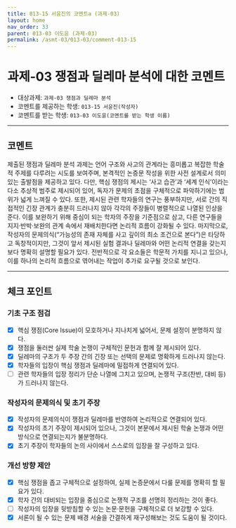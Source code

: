 ```yaml
---
title: 013-15 서윤진의 코멘트a (과제-03) 
layout: home
nav_order: 33
parent: 013-03 이도윤 (과제-03)
permalink: /asmt-03/013-03/comment-013-15
---
```


# 과제-03 쟁점과 딜레마 분석에 대한 코멘트

- 대상과제: `과제-03 쟁점과 딜레마 분석`
- 코멘트를 제공하는 학생: `013-15 서윤진(작성자)` 
- 코멘트를 받는 학생: `013-03 이도윤(코멘트를 받는 학생 이름)` 

---

## 코멘트

제출된 쟁점과 딜레마 분석 과제는 언어 구조와 사고의 관계라는 흥미롭고 복잡한 학술적 주제를 다루려는 시도를 보여주며, 본격적인 논증문 작성을 위한 사전 설계로서 의미 있는 출발점을 제공하고 있다. 다만, 핵심 쟁점의 제시는 ‘사고 습관’과 ‘세계 인식’이라는 다소 추상적 범주로 제시되어 있어, 독자가 문제의 초점을 구체적으로 파악하기에는 범위가 넓게 느껴질 수 있다.  또한, 제시된 관련 학자들의 연구는 풍부하지만, 서로 간의 직접적인 긴장 관계가 충분히 드러나지 않아 각각의 주장들이 병렬적으로 나열된 인상을 준다. 이를 보완하기 위해 중심이 되는 학자의 주장을 기준점으로 삼고, 다른 연구들을 지지·반박·보완의 관계 속에서 재배치한다면 논리적 흐름이 강화될 수 있다. 마지막으로, 작성자의 문제의식(“가능성의 존재 자체를 사고 깊이의 최소 조건으로 본다”)은 타당하고 독창적이지만, 그것이 앞서 제시된 실험 결과나 딜레마와 어떤 논리적 연결을 갖는지 보다 명확히 설명할 필요가 있다. 전반적으로 각 요소들은 학문적 가치를 지니고 있으나, 이를 하나의 논리적 흐름으로 엮어내는 작업이 추가로 요구될 것으로 보인다.

---

## 체크 포인트

### **기초 구조 점검**
- [x] 핵심 쟁점(Core Issue)이 모호하거나 지나치게 넓어서, 문제 설정이 분명하지 않다.  
- [x] 쟁점을 둘러싼 실제 학술 논쟁이 구체적인 문헌과 함께 잘 제시되어 있다.  
- [x] 딜레마의 구조가 두 주장 간의 긴장 또는 선택의 문제로 명확하게 드러나지 않는다.  
- [x] 학자들의 입장이 핵심 쟁점과 딜레마에 밀접하게 연결되어 있다.  
- [ ] 관련 학자들의 입장 정리가 단순 나열에 그치고 있으며, 논쟁적 구조(찬반, 대비 등)가 드러나지 않는다.  

### **작성자의 문제의식 및 초기 주장**
- [x] 작성자의 문제의식이 쟁점과 딜레마를 반영하여 논리적으로 연결되어 있다.  
- [x] 작성자의 초기 주장이 제시되어 있으나, 그것이 본문에서 제시된 학술 논쟁과 어떤 방식으로 연결되는지가 불분명하다.  
- [x] 초기 주장이 학자들의 논의 사이에서 스스로의 입장을 잘 구성하고 있다.  

### **개선 방향 제안**
- [x] 핵심 쟁점을 좁고 구체적으로 설정하여, 실제 논증문에서 다룰 문제를 명확히 할 필요가 있다.  
- [x] 학자 간의 대비되는 입장을 중심으로 논쟁적 구조를 선명히 정리하는 것이 좋다.  
- [ ] 작성자의 입장을 뒷받침할 수 있는 논문·문헌을 구체적으로 더 보강할 수 있다.  
- [x] 서론이 될 수 있는 문제 배경 서술을 간결하게 재구성해보는 것도 도움이 될 것이다.  
